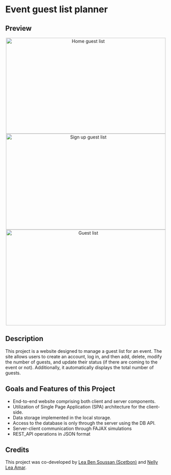 # Event guest list planner

## Preview
<div align="center">
  <img src="https://github.com/Nelly-Lea/FullStackProject3/assets/73136068/5f2fb27a-bb49-4ddc-8218-d394d4b32757" alt="Home guest list" width="500" height="300" />
  <img src="https://github.com/Nelly-Lea/FullStackProject3/assets/73136068/bf3d9647-0560-48b1-af2a-346ce51d7d29" alt="Sign up guest list" width="500" height="300"/>
  <img src="https://github.com/Nelly-Lea/FullStackProject3/assets/73136068/d692848b-a5b9-457e-ad3c-4d205757aaf5" alt="Guest list" width="500" height="300"/>
</div>

## Description

This project is a website designed to manage a guest list for an event. The site allows users to create an account, log in, and then add, delete, modify the number of guests, and update their status (if there are coming to the event or not). Additionally, it automatically displays the total number of guests.

## Goals and Features of this Project

- End-to-end website comprising both client and server components.  
- Utilization of Single Page Application (SPA) architecture for the client-side.  
- Data storage implemented in the local storage.  
- Access to the database is only through the server using the DB API.  
- Server-client communication through FAJAX simulations  
- REST_API operations in JSON format  


## Credits

This project was co-developed by [Lea Ben Soussan (Scetbon)](https://github.com/LeaScetbon) and [Nelly Lea Amar](https://github.com/Nelly-Lea).


